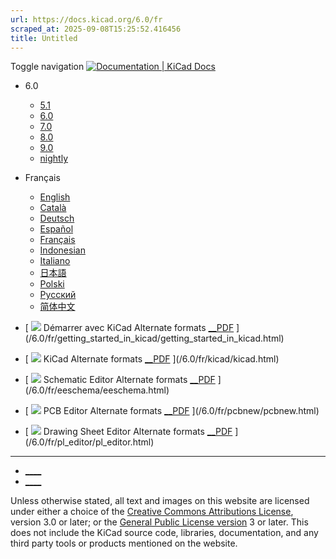 ```yaml
---
url: https://docs.kicad.org/6.0/fr
scraped_at: 2025-09-08T15:25:52.416456
title: Untitled
---
```


Toggle navigation [ ![Documentation | KiCad](/img/kicad_logo_small.png) Docs ](/)

  * 6.0 
    * [ 5.1 ](/5.1)
    * [ 6.0 ](/6.0)
    * [ 7.0 ](/7.0)
    * [ 8.0 ](/8.0)
    * [ 9.0 ](/9.0)
    * [ nightly ](/master)
  * Français 
    * [ English ](/6.0/en)
    * [ Català ](/6.0/ca)
    * [ Deutsch ](/6.0/de)
    * [ Español ](/6.0/es)
    * [ Français ](/6.0/fr)
    * [ Indonesian ](/6.0/id)
    * [ Italiano ](/6.0/it)
    * [ 日本語 ](/6.0/ja)
    * [ Polski ](/6.0/pl)
    * [ Русский ](/6.0/ru)
    * [ 简体中文 ](/6.0/zh)

  * [ ![](/img/guide-icons/placeholder.png) Démarrer avec KiCad Alternate formats [__PDF](/6.0/fr/getting_started_in_kicad/getting_started_in_kicad.pdf) ](/6.0/fr/getting_started_in_kicad/getting_started_in_kicad.html)
  * [ ![](/img/guide-icons/kicad.png) KiCad Alternate formats [__PDF](/6.0/fr/kicad/kicad.pdf) ](/6.0/fr/kicad/kicad.html)
  * [ ![](/img/guide-icons/eeschema.png) Schematic Editor Alternate formats [__PDF](/6.0/fr/eeschema/eeschema.pdf) ](/6.0/fr/eeschema/eeschema.html)
  * [ ![](/img/guide-icons/pcbnew.png) PCB Editor Alternate formats [__PDF](/6.0/fr/pcbnew/pcbnew.pdf) ](/6.0/fr/pcbnew/pcbnew.html)
  * [ ![](/img/guide-icons/pl_editor.png) Drawing Sheet Editor Alternate formats [__PDF](/6.0/fr/pl_editor/pl_editor.pdf) ](/6.0/fr/pl_editor/pl_editor.html)

* * *

  * [ ____ ](https://forum.kicad.info/)
  * [ ____ ](https://gitlab.com/kicad)

Unless otherwise stated, all text and images on this website are licensed
under either a choice of the [Creative Commons Attributions
License](/about/licenses/#_creative_commons_attribution_3_0_unported), version
3.0 or later; or the [General Public License
version](/about/licenses/#_gnu_general_public_license_v3) 3 or later. This
does not include the KiCad source code, libraries, documentation, and any
third party tools or products mentioned on the website.

